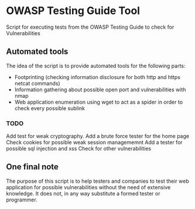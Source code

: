 # OWASP Testing Guide Tool

Script for executing tests from the OWASP Testing Guide to check for Vulnerabilities

## Automated tools

The idea of the script is to provide automated tools for the following parts:

- Footprinting (checking information disclosure for both http and https netcat commands)
- Information gathering about possible open port and vulnerabilities with nmap
- Web application enumeration using wget to act as a spider in order to check every possible sublink

### TODO

Add test for weak cryptography.
Add a brute force tester for the home page
Check cookies for possible weak session managememnt
Add a tester for possible sql injection and xss
Check for other vulnerabilities

## One final note

The purpose of this script is to help testers and companies to test their web application for possible vulnerabilities without the need of extensive knowledge. It does not, in any way substitute a formed tester or programmer.
